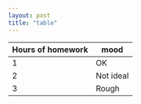 ```yaml
---
layout: post
title: "table"
---
```


|Hours of homework|mood     |
|-----------------|---------|
|1                |OK       |
|2                |Not ideal|
|3                |Rough    |
